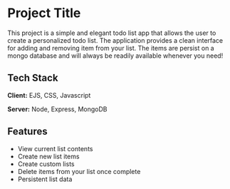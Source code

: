 # Project Title

This project is a simple and elegant todo list app that allows the user to create a personalized todo list. The application provides a clean interface for adding and removing item from your list. The items are persist on a mongo database and will always be readily available whenever you need!

## Tech Stack

**Client:** EJS, CSS, Javascript

**Server:** Node, Express, MongoDB

## Features

- View current list contents
- Create new list items
- Create custom lists
- Delete items from your list once complete
- Persistent list data

